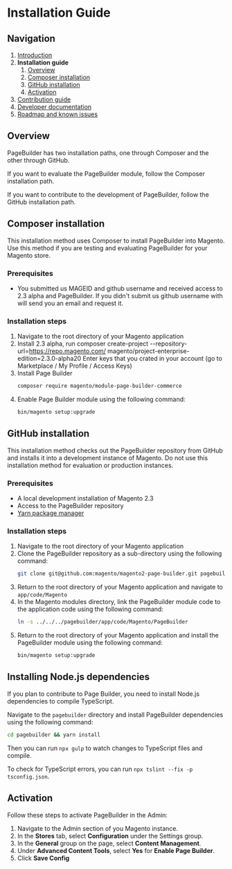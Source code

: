 # Installation Guide

## Navigation

1. [Introduction]
2. **Installation guide**
    1. [Overview](#overview)
    1. [Composer installation](#composer-installation)
    1. [GitHub installation](#github-installation)
    1. [Activation](#activation)
3. [Contribution guide]
4. [Developer documentation]
5. [Roadmap and known issues]

[Introduction]: README.md
[Contribution guide]: CONTRIBUTING.md
[Developer documentation]: developer-documentation.md
[Roadmap and known issues]: roadmap.md

## Overview

PageBuilder has two installation paths, one through Composer and the other through GitHub.

If you want to evaluate the PageBuilder module, follow the Composer installation path.

If you want to contribute to the development of PageBuilder, follow the GitHub installation path.

## Composer installation

This installation method uses Composer to install PageBuilder into Magento.
Use this method if you are testing and evaluating PageBuilder for your Magento store.

### Prerequisites

* You submitted us MAGEID and github username and received access to 2.3 alpha and PageBuilder. If you didn't submit us github username with will send you an email and request it.

### Installation steps

1. Navigate to the root directory of your Magento application
2. Install 2.3 alpha, run composer create-project --repository-url=https://repo.magento.com/ magento/project-enterprise-edition=2.3.0-alpha20
    Enter keys that you crated in your account (go to Marketplace / My Profile / Access Keys)
3. Install Page Builder
    ``` sh
    composer require magento/module-page-builder-commerce
    ```
4. Enable Page Builder module using the following command:
    ``` sh
    bin/magento setup:upgrade
    ```

## GitHub installation

This installation method checks out the PageBuilder repository from GitHub and installs it into a development instance of Magento.
Do not use this installation method for evaluation or production instances. 

### Prerequisites

* A local development installation of Magento 2.3
* Access to the PageBuilder repository
* [Yarn package manager]

[Yarn package manager]: https://yarnpkg.com/en/

### Installation steps

1. Navigate to the root directory of your Magento application
2. Clone the PageBuilder repository as a sub-directory using the following command:
    ``` sh
    git clone git@github.com:magento/magento2-page-builder.git pagebuilder
    ```
3. Return to the root directory of your Magento application and navigate to `app/code/Magento`
4. In the Magento modules directory, link the PageBuilder module code to the application code using the following command:
    ``` sh
    ln -s ../../../pagebuilder/app/code/Magento/PageBuilder
    ```
5. Return to the root directory of your Magento application and install the PageBuilder module using the following command:
    ``` sh
    bin/magento setup:upgrade
    ```

## Installing Node.js dependencies

If you plan to contribute to Page Builder, you need to install Node.js dependencies to compile TypeScript.

Navigate to the `pagebuilder` directory and install PageBuilder dependencies using the following command:
``` sh
cd pagebuilder && yarn install
```

Then you can run `npx gulp` to watch changes to TypeScript files and compile.

To check for TypeScript errors, you can run `npx tslint --fix -p tsconfig.json`.

## Activation

Follow these steps to activate PageBuilder in the Admin:

1. Navigate to the Admin section of you Magento instance.
2. In the **Stores** tab, select **Configuration** under the Settings group.
3. In the **General** group on the page, select **Content Management**.
4. Under **Advanced Content Tools**, select **Yes** for **Enable Page Builder**.
5. Click **Save Config**